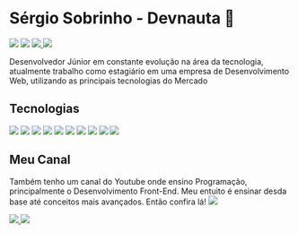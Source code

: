 # Sérgio Sobrinho - Devnauta 🚀

<p> 
  <a href="mailto:sergiosobrinhodevnauta@gmail.com" alt="Gmail">
  <img src="https://img.shields.io/badge/Gmail-D14836?style=for-the-badge&logo=gmail&logoColor=white" /></a>

  <a href="https://linkedin.com/in/sobrinhosergio" alt="Linkedin">
  <img src="https://img.shields.io/badge/LinkedIn-0077B5?style=for-the-badge&logo=linkedin&logoColor=white" /></a>

  <a href="https://www.instagram.com/sergiosob_/">
    <img src="https://img.shields.io/badge/Instagram-E4405F?style=for-the-badge&logo=instagram&logoColor=white">
  </a>

  <a href="https://www.facebook.com/sergio.sobrinho.9638/">
    <img src="https://img.shields.io/badge/Facebook-1877F2?style=for-the-badge&logo=facebook&logoColor=white">
  </a>
</p>


Desenvolvedor Júnior em constante evolução na área da tecnologia, atualmente trabalho como estagiário em uma empresa de Desenvolvimento Web, utilizando as principais tecnologias do Mercado

## Tecnologias

<p>
  <img src="https://img.shields.io/badge/HTML5-E34F26?style=for-the-badge&logo=html5&logoColor=white" />
  <img src="https://img.shields.io/badge/CSS3-1572B6?style=for-the-badge&logo=css3&logoColor=white" />
  <img src="https://img.shields.io/badge/JavaScript-F7DF1E?style=for-the-badge&logo=javascript&logoColor=black" />
  <img src="https://img.shields.io/badge/Sass-CC6699?style=for-the-badge&logo=sass&logoColor=white" />
  <img src="https://img.shields.io/badge/Bootstrap-563D7C?style=for-the-badge&logo=bootstrap&logoColor=white" />
  <img src="https://img.shields.io/badge/React-20232A?style=for-the-badge&logo=react&logoColor=61DAFB" />
  <img src="https://img.shields.io/badge/PHP-777BB4?style=for-the-badge&logo=php&logoColor=white" />
  <img src="https://img.shields.io/badge/MySQL-00000F?style=for-the-badge&logo=mysql&logoColor=white" />
  <img src="https://img.shields.io/badge/Git-E34F26?style=for-the-badge&logo=git&logoColor=white" />
  <img src="https://img.shields.io/badge/GitHub-100000?style=for-the-badge&logo=github&logoColor=white">
</p>

## Meu Canal

<p>
Também tenho um canal do Youtube onde ensino Programação, principalmente o Desenvolvimento Front-End. Meu entuito é ensinar desda base até conceitos mais avançados. Então confira lá!

<a  href="https://www.youtube.com/channel/UCUQwOsbR8hIKFPhvt_pM58w" >
<img  src="https://img.shields.io/badge/YouTube-FF0000?style=for-the-badge&logo=youtube&logoColor=white">
</a>
</p>

<a  href="https://github.com/sergiodevnauta/" >
<img  src="https://github-readme-stats.vercel.app/api?username=SobrinhoSergio&theme=default">
</a>

<a  href="https://github.com/sergiodevnauta/" >
<img src="https://github-readme-stats.vercel.app/api/top-langs/?username=SobrinhoSergio&hide=html&layout=compact&theme=default">
</a>

